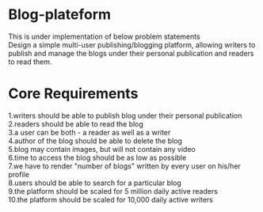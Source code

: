 # Blog-plateform
This is under  implementation of below problem statements<br>
Design a simple multi-user publishing/blogging platform, allowing writers to publish and manage the blogs under their personal publication and readers to read them.

# Core Requirements

1.writers should be able to publish blog under their personal publication <br>
2.readers should be able to read the blog <br>
3.a user can be both - a reader as well as a writer <br>
4.author of the blog should be able to delete the blog <br>
5.blog may contain images, but will not contain any video<br>
6.time to access the blog should be as low as possible<br>
7.we have to render "number of blogs" written by every user on his/her profile<br>
8.users should be able to search for a particular blog<br>
9.the platform should be scaled for 5 million daily active readers<br>
10.the platform should be scaled for 10,000 daily active writers<br>